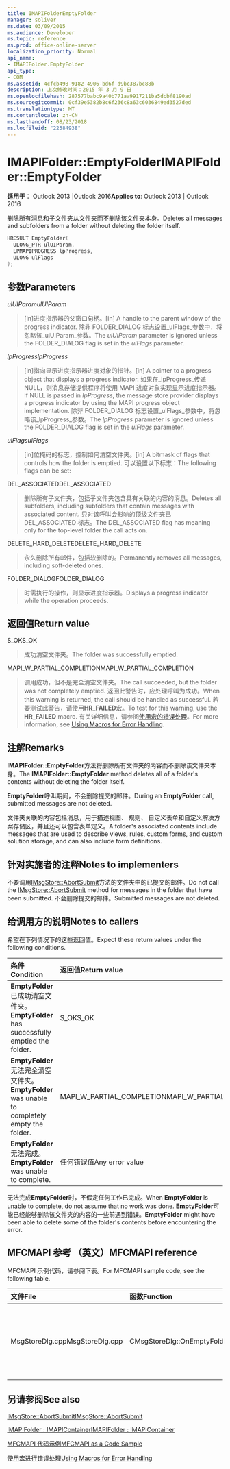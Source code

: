 ```yaml
---
title: IMAPIFolderEmptyFolder
manager: soliver
ms.date: 03/09/2015
ms.audience: Developer
ms.topic: reference
ms.prod: office-online-server
localization_priority: Normal
api_name:
- IMAPIFolder.EmptyFolder
api_type:
- COM
ms.assetid: 4cfcb498-9182-4906-bd6f-d9bc387bc88b
description: 上次修改时间：2015 年 3 月 9 日
ms.openlocfilehash: 287577babc9a40b771aa9917211ba5dcbf8190ad
ms.sourcegitcommit: 0cf39e5382b8c6f236c8a63c6036849ed3527ded
ms.translationtype: MT
ms.contentlocale: zh-CN
ms.lasthandoff: 08/23/2018
ms.locfileid: "22584938"
---
```

# <a name="imapifolderemptyfolder"></a><span data-ttu-id="0068c-103">IMAPIFolder::EmptyFolder</span><span class="sxs-lookup"><span data-stu-id="0068c-103">IMAPIFolder::EmptyFolder</span></span>

  
  
<span data-ttu-id="0068c-104">**适用于**： Outlook 2013 |Outlook 2016</span><span class="sxs-lookup"><span data-stu-id="0068c-104">**Applies to**: Outlook 2013 | Outlook 2016</span></span> 
  
<span data-ttu-id="0068c-105">删除所有消息和子文件夹从文件夹而不删除该文件夹本身。</span><span class="sxs-lookup"><span data-stu-id="0068c-105">Deletes all messages and subfolders from a folder without deleting the folder itself.</span></span>
  
```cpp
HRESULT EmptyFolder(
  ULONG_PTR ulUIParam,
  LPMAPIPROGRESS lpProgress,
  ULONG ulFlags
);
```

## <a name="parameters"></a><span data-ttu-id="0068c-106">参数</span><span class="sxs-lookup"><span data-stu-id="0068c-106">Parameters</span></span>

 <span data-ttu-id="0068c-107">_ulUIParam_</span><span class="sxs-lookup"><span data-stu-id="0068c-107">_ulUIParam_</span></span>
  
> <span data-ttu-id="0068c-108">[in]进度指示器的父窗口句柄。</span><span class="sxs-lookup"><span data-stu-id="0068c-108">[in] A handle to the parent window of the progress indicator.</span></span> <span data-ttu-id="0068c-109">除非 FOLDER_DIALOG 标志设置_ulFlags_参数中，将忽略该_ulUIParam_参数。</span><span class="sxs-lookup"><span data-stu-id="0068c-109">The  _ulUIParam_ parameter is ignored unless the FOLDER_DIALOG flag is set in the  _ulFlags_ parameter.</span></span> 
    
 <span data-ttu-id="0068c-110">_lpProgress_</span><span class="sxs-lookup"><span data-stu-id="0068c-110">_lpProgress_</span></span>
  
> <span data-ttu-id="0068c-111">[in]指向显示进度指示器进度对象的指针。</span><span class="sxs-lookup"><span data-stu-id="0068c-111">[in] A pointer to a progress object that displays a progress indicator.</span></span> <span data-ttu-id="0068c-112">如果在_lpProgress_传递 NULL，则消息存储提供程序将使用 MAPI 进度对象实现显示进度指示器。</span><span class="sxs-lookup"><span data-stu-id="0068c-112">If NULL is passed in  _lpProgress_, the message store provider displays a progress indicator by using the MAPI progress object implementation.</span></span> <span data-ttu-id="0068c-113">除非 FOLDER_DIALOG 标志设置_ulFlags_参数中，将忽略该_lpProgress_参数。</span><span class="sxs-lookup"><span data-stu-id="0068c-113">The  _lpProgress_ parameter is ignored unless the FOLDER_DIALOG flag is set in the  _ulFlags_ parameter.</span></span> 
    
 <span data-ttu-id="0068c-114">_ulFlags_</span><span class="sxs-lookup"><span data-stu-id="0068c-114">_ulFlags_</span></span>
  
> <span data-ttu-id="0068c-115">[in]位掩码的标志，控制如何清空文件夹。</span><span class="sxs-lookup"><span data-stu-id="0068c-115">[in] A bitmask of flags that controls how the folder is emptied.</span></span> <span data-ttu-id="0068c-116">可以设置以下标志：</span><span class="sxs-lookup"><span data-stu-id="0068c-116">The following flags can be set:</span></span>
    
<span data-ttu-id="0068c-117">DEL_ASSOCIATED</span><span class="sxs-lookup"><span data-stu-id="0068c-117">DEL_ASSOCIATED</span></span> 
  
> <span data-ttu-id="0068c-118">删除所有子文件夹，包括子文件夹包含具有关联的内容的消息。</span><span class="sxs-lookup"><span data-stu-id="0068c-118">Deletes all subfolders, including subfolders that contain messages with associated content.</span></span> <span data-ttu-id="0068c-119">只对该呼叫会影响的顶级文件夹已 DEL_ASSOCIATED 标志。</span><span class="sxs-lookup"><span data-stu-id="0068c-119">The DEL_ASSOCIATED flag has meaning only for the top-level folder the call acts on.</span></span>
    
<span data-ttu-id="0068c-120">DELETE_HARD_DELETE</span><span class="sxs-lookup"><span data-stu-id="0068c-120">DELETE_HARD_DELETE</span></span>
  
> <span data-ttu-id="0068c-121">永久删除所有邮件，包括软删除的。</span><span class="sxs-lookup"><span data-stu-id="0068c-121">Permanently removes all messages, including soft-deleted ones.</span></span>
    
<span data-ttu-id="0068c-122">FOLDER_DIALOG</span><span class="sxs-lookup"><span data-stu-id="0068c-122">FOLDER_DIALOG</span></span> 
  
> <span data-ttu-id="0068c-123">时需执行的操作，则显示进度指示器。</span><span class="sxs-lookup"><span data-stu-id="0068c-123">Displays a progress indicator while the operation proceeds.</span></span>
    
## <a name="return-value"></a><span data-ttu-id="0068c-124">返回值</span><span class="sxs-lookup"><span data-stu-id="0068c-124">Return value</span></span>

<span data-ttu-id="0068c-125">S_OK</span><span class="sxs-lookup"><span data-stu-id="0068c-125">S_OK</span></span> 
  
> <span data-ttu-id="0068c-126">成功清空文件夹。</span><span class="sxs-lookup"><span data-stu-id="0068c-126">The folder was successfully emptied.</span></span>
    
<span data-ttu-id="0068c-127">MAPI_W_PARTIAL_COMPLETION</span><span class="sxs-lookup"><span data-stu-id="0068c-127">MAPI_W_PARTIAL_COMPLETION</span></span> 
  
> <span data-ttu-id="0068c-128">调用成功，但不是完全清空文件夹。</span><span class="sxs-lookup"><span data-stu-id="0068c-128">The call succeeded, but the folder was not completely emptied.</span></span> <span data-ttu-id="0068c-129">返回此警告时，应处理呼叫为成功。</span><span class="sxs-lookup"><span data-stu-id="0068c-129">When this warning is returned, the call should be handled as successful.</span></span> <span data-ttu-id="0068c-130">若要测试此警告，请使用**HR_FAILED**宏。</span><span class="sxs-lookup"><span data-stu-id="0068c-130">To test for this warning, use the **HR_FAILED** macro.</span></span> <span data-ttu-id="0068c-131">有关详细信息，请参阅[使用宏的错误处理](using-macros-for-error-handling.md)。</span><span class="sxs-lookup"><span data-stu-id="0068c-131">For more information, see [Using Macros for Error Handling](using-macros-for-error-handling.md).</span></span>
    
## <a name="remarks"></a><span data-ttu-id="0068c-132">注解</span><span class="sxs-lookup"><span data-stu-id="0068c-132">Remarks</span></span>

<span data-ttu-id="0068c-133">**IMAPIFolder::EmptyFolder**方法将删除所有文件夹的内容而不删除该文件夹本身。</span><span class="sxs-lookup"><span data-stu-id="0068c-133">The **IMAPIFolder::EmptyFolder** method deletes all of a folder's contents without deleting the folder itself.</span></span> 
  
<span data-ttu-id="0068c-134">**EmptyFolder**呼叫期间，不会删除提交的邮件。</span><span class="sxs-lookup"><span data-stu-id="0068c-134">During an **EmptyFolder** call, submitted messages are not deleted.</span></span> 
  
<span data-ttu-id="0068c-135">文件夹关联的内容包括消息，用于描述视图、 规则、 自定义表单和自定义解决方案存储区，并且还可以包含表单定义。</span><span class="sxs-lookup"><span data-stu-id="0068c-135">A folder's associated contents include messages that are used to describe views, rules, custom forms, and custom solution storage, and can also include form definitions.</span></span> 
  
## <a name="notes-to-implementers"></a><span data-ttu-id="0068c-136">针对实施者的注释</span><span class="sxs-lookup"><span data-stu-id="0068c-136">Notes to implementers</span></span>

<span data-ttu-id="0068c-137">不要调用[IMsgStore::AbortSubmit](imsgstore-abortsubmit.md)方法的文件夹中的已提交的邮件。</span><span class="sxs-lookup"><span data-stu-id="0068c-137">Do not call the [IMsgStore::AbortSubmit](imsgstore-abortsubmit.md) method for messages in the folder that have been submitted.</span></span> <span data-ttu-id="0068c-138">不会删除提交的邮件。</span><span class="sxs-lookup"><span data-stu-id="0068c-138">Submitted messages are not deleted.</span></span> 
  
## <a name="notes-to-callers"></a><span data-ttu-id="0068c-139">给调用方的说明</span><span class="sxs-lookup"><span data-stu-id="0068c-139">Notes to callers</span></span>

<span data-ttu-id="0068c-140">希望在下列情况下的这些返回值。</span><span class="sxs-lookup"><span data-stu-id="0068c-140">Expect these return values under the following conditions.</span></span>
  
|<span data-ttu-id="0068c-141">**条件**</span><span class="sxs-lookup"><span data-stu-id="0068c-141">**Condition**</span></span>|<span data-ttu-id="0068c-142">**返回值**</span><span class="sxs-lookup"><span data-stu-id="0068c-142">**Return value**</span></span>|
|:-----|:-----|
|<span data-ttu-id="0068c-143">**EmptyFolder**已成功清空文件夹。</span><span class="sxs-lookup"><span data-stu-id="0068c-143">**EmptyFolder** has successfully emptied the folder.</span></span>  <br/> |<span data-ttu-id="0068c-144">S_OK</span><span class="sxs-lookup"><span data-stu-id="0068c-144">S_OK</span></span>  <br/> |
|<span data-ttu-id="0068c-145">**EmptyFolder**无法完全清空文件夹。</span><span class="sxs-lookup"><span data-stu-id="0068c-145">**EmptyFolder** was unable to completely empty the folder.</span></span>  <br/> |<span data-ttu-id="0068c-146">MAPI_W_PARTIAL_COMPLETION</span><span class="sxs-lookup"><span data-stu-id="0068c-146">MAPI_W_PARTIAL_COMPLETION</span></span>  <br/> |
|<span data-ttu-id="0068c-147">**EmptyFolder**无法完成。</span><span class="sxs-lookup"><span data-stu-id="0068c-147">**EmptyFolder** was unable to complete.</span></span>  <br/> |<span data-ttu-id="0068c-148">任何错误值</span><span class="sxs-lookup"><span data-stu-id="0068c-148">Any error value</span></span>  <br/> |
   
<span data-ttu-id="0068c-149">无法完成**EmptyFolder**时，不假定任何工作已完成。</span><span class="sxs-lookup"><span data-stu-id="0068c-149">When **EmptyFolder** is unable to complete, do not assume that no work was done.</span></span> <span data-ttu-id="0068c-150">**EmptyFolder**可能已经能够删除该文件夹的内容的一些前遇到错误。</span><span class="sxs-lookup"><span data-stu-id="0068c-150">**EmptyFolder** might have been able to delete some of the folder's contents before encountering the error.</span></span> 
  
## <a name="mfcmapi-reference"></a><span data-ttu-id="0068c-151">MFCMAPI 参考 （英文）</span><span class="sxs-lookup"><span data-stu-id="0068c-151">MFCMAPI reference</span></span>

<span data-ttu-id="0068c-152">MFCMAPI 示例代码，请参阅下表。</span><span class="sxs-lookup"><span data-stu-id="0068c-152">For MFCMAPI sample code, see the following table.</span></span>
  
|<span data-ttu-id="0068c-153">**文件**</span><span class="sxs-lookup"><span data-stu-id="0068c-153">**File**</span></span>|<span data-ttu-id="0068c-154">**函数**</span><span class="sxs-lookup"><span data-stu-id="0068c-154">**Function**</span></span>|<span data-ttu-id="0068c-155">**Comment**</span><span class="sxs-lookup"><span data-stu-id="0068c-155">**Comment**</span></span>|
|:-----|:-----|:-----|
|<span data-ttu-id="0068c-156">MsgStoreDlg.cpp</span><span class="sxs-lookup"><span data-stu-id="0068c-156">MsgStoreDlg.cpp</span></span>  <br/> |<span data-ttu-id="0068c-157">CMsgStoreDlg::OnEmptyFolder</span><span class="sxs-lookup"><span data-stu-id="0068c-157">CMsgStoreDlg::OnEmptyFolder</span></span>  <br/> |<span data-ttu-id="0068c-158">MFCMAPI 使用**IMAPIFolder::EmptyFolder**方法删除指定的文件夹中的内容。</span><span class="sxs-lookup"><span data-stu-id="0068c-158">MFCMAPI uses the **IMAPIFolder::EmptyFolder** method to delete the contents of the specified folder.</span></span>  <br/> |
   
## <a name="see-also"></a><span data-ttu-id="0068c-159">另请参阅</span><span class="sxs-lookup"><span data-stu-id="0068c-159">See also</span></span>



[<span data-ttu-id="0068c-160">IMsgStore::AbortSubmit</span><span class="sxs-lookup"><span data-stu-id="0068c-160">IMsgStore::AbortSubmit</span></span>](imsgstore-abortsubmit.md)
  
[<span data-ttu-id="0068c-161">IMAPIFolder : IMAPIContainer</span><span class="sxs-lookup"><span data-stu-id="0068c-161">IMAPIFolder : IMAPIContainer</span></span>](imapifolderimapicontainer.md)


[<span data-ttu-id="0068c-162">MFCMAPI 代码示例</span><span class="sxs-lookup"><span data-stu-id="0068c-162">MFCMAPI as a Code Sample</span></span>](mfcmapi-as-a-code-sample.md)
  
[<span data-ttu-id="0068c-163">使用宏进行错误处理</span><span class="sxs-lookup"><span data-stu-id="0068c-163">Using Macros for Error Handling</span></span>](using-macros-for-error-handling.md)

